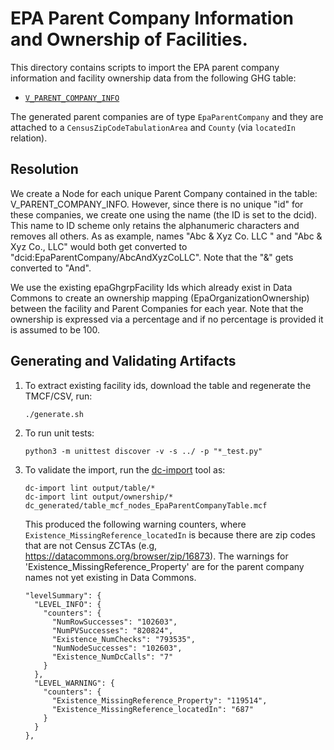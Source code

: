 
# EPA Parent Company Information and Ownership of Facilities.

This directory contains scripts to import the EPA parent company information and
facility ownership data from the following GHG table:
- [`V_PARENT_COMPANY_INFO`](https://enviro.epa.gov/enviro/ef_metadata_html.ef_metadata_table?p_table_name=V_PARENT_COMPANY_INFO)

The generated parent companies are of type `EpaParentCompany` and they are
attached to a `CensusZipCodeTabulationArea` and `County` (via
`locatedIn` relation).

## Resolution

We create a Node for each unique Parent Company contained in the table:
V_PARENT_COMPANY_INFO. However, since there is no unique "id" for these
companies, we create one using the name (the ID is set to the dcid). This name
to ID scheme only retains the alphanumeric characters and removes all others. As
as example, names "Abc & Xyz Co. LLC " and "Abc & Xyz Co., LLC" would both get
converted to "dcid:EpaParentCompany/AbcAndXyzCoLLC". Note that the "&" gets
converted to "And".

We use the existing epaGhgrpFacility Ids which already exist in Data Commons to
create an ownership mapping (EpaOrganizationOwnership) between the facility and
Parent Companies for each year. Note that the ownership is expressed via a
percentage and if no percentage is provided it is assumed to be 100.

## Generating and Validating Artifacts

1. To extract existing facility ids, download the table and regenerate the TMCF/CSV, run:

      ```
      ./generate.sh
      ```

2. To run unit tests:

      ```
      python3 -m unittest discover -v -s ../ -p "*_test.py"
      ```

3. To validate the import, run the [dc-import](https://github.com/datacommonsorg/import#using-import-tool) tool as:

    ```
    dc-import lint output/table/*
    dc-import lint output/ownership/* dc_generated/table_mcf_nodes_EpaParentCompanyTable.mcf
    ```

    This produced the following warning counters, where
    `Existence_MissingReference_locatedIn` is because there are zip codes that
    are not Census ZCTAs (e.g, https://datacommons.org/browser/zip/16873). The
    warnings for 'Existence_MissingReference_Property' are for the parent
    company names not yet existing in Data Commons.

    ```
    "levelSummary": {
      "LEVEL_INFO": {
        "counters": {
          "NumRowSuccesses": "102603",
          "NumPVSuccesses": "820824",
          "Existence_NumChecks": "793535",
          "NumNodeSuccesses": "102603",
          "Existence_NumDcCalls": "7"
        }
      },
      "LEVEL_WARNING": {
        "counters": {
          "Existence_MissingReference_Property": "119514",
          "Existence_MissingReference_locatedIn": "687"
        }
      }
    },
    ```
